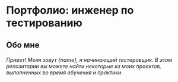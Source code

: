<h1>Портфолио: инженер по тестированию</h1>
<h2>Обо мне</h2> 
<h6>Привет! Меня зовут {name}, я начинающий тестировщик. В этом репозитории вы можете найти некоторые из моих проектов, выполненных во время обучения и практики.</h6>
